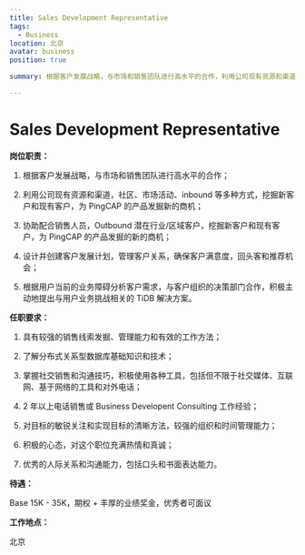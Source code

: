 ```yaml
---
title: Sales Development Representative
tags:
  - Business
location: 北京
avatar: business
position: true

summary: 根据客户发展战略，与市场和销售团队进行高水平的合作，利用公司现有资源和渠道，社区、市场活动、inbound 等多种方式，挖掘新客户和现有客户，协助配合销售人员，outbound 潜在行业/区域客户，为 PingCAP 的产品发掘新的商机，设计并创建客户发展计划。

---
```


# Sales Development Representative

**岗位职责：**

1. 根据客户发展战略，与市场和销售团队进行高水平的合作；

2. 利用公司现有资源和渠道，社区、市场活动、inbound 等多种方式，挖掘新客户和现有客户，为 PingCAP 的产品发掘新的商机；

3. 协助配合销售人员，Outbound 潜在行业/区域客户，挖掘新客户和现有客户，为 PingCAP 的产品发掘的新的商机；

4. 设计并创建客户发展计划，管理客户关系，确保客户满意度，回头客和推荐机会；

5. 根据用户当前的业务障碍分析客户需求，与客户组织的决策部门合作，积极主动地提出与用户业务挑战相关的 TiDB 解决方案。



**任职要求：**

1. 具有较强的销售线索发掘、管理能力和有效的工作方法；

2. 了解分布式关系型数据库基础知识和技术；

3. 掌握社交销售和沟通技巧，积极使用各种工具，包括但不限于社交媒体、互联网、基于网络的工具和对外电话；

4. 2 年以上电话销售或 Business Developent Consulting 工作经验；

5. 对目标的敏锐关注和实现目标的清晰方法，较强的组织和时间管理能力；

6. 积极的心态，对这个职位充满热情和真诚；

7. 优秀的人际关系和沟通能力，包括口头和书面表达能力。



**待遇：**

Base 15K - 35K，期权 + 丰厚的业绩奖金，优秀者可面议

**工作地点：**

北京

